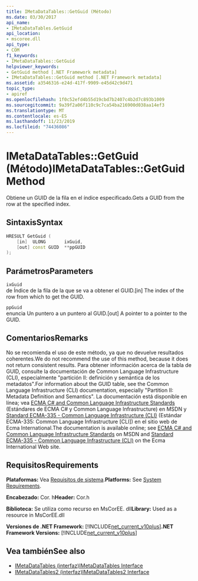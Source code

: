 ```yaml
---
title: IMetaDataTables::GetGuid (Método)
ms.date: 03/30/2017
api_name:
- IMetaDataTables.GetGuid
api_location:
- mscoree.dll
api_type:
- COM
f1_keywords:
- IMetaDataTables::GetGuid
helpviewer_keywords:
- GetGuid method [.NET Framework metadata]
- IMetaDataTables::GetGuid method [.NET Framework metadata]
ms.assetid: a3546316-e24d-417f-9909-e45d42c9d471
topic_type:
- apiref
ms.openlocfilehash: 1f0c52efd4b55d19cbd7b2407c4b2d7c893b1009
ms.sourcegitcommit: 9a39f2a06f110c9c7ca54ba216900d038aa14ef3
ms.translationtype: MT
ms.contentlocale: es-ES
ms.lasthandoff: 11/23/2019
ms.locfileid: "74436086"
---
```

# <a name="imetadatatablesgetguid-method"></a><span data-ttu-id="2e9bc-102">IMetaDataTables::GetGuid (Método)</span><span class="sxs-lookup"><span data-stu-id="2e9bc-102">IMetaDataTables::GetGuid Method</span></span>
<span data-ttu-id="2e9bc-103">Obtiene un GUID de la fila en el índice especificado.</span><span class="sxs-lookup"><span data-stu-id="2e9bc-103">Gets a GUID from the row at the specified index.</span></span>  
  
## <a name="syntax"></a><span data-ttu-id="2e9bc-104">Sintaxis</span><span class="sxs-lookup"><span data-stu-id="2e9bc-104">Syntax</span></span>  
  
```cpp  
HRESULT GetGuid (   
    [in]  ULONG       ixGuid,  
    [out] const GUID  **ppGUID  
);  
```  
  
## <a name="parameters"></a><span data-ttu-id="2e9bc-105">Parámetros</span><span class="sxs-lookup"><span data-stu-id="2e9bc-105">Parameters</span></span>  
 `ixGuid`  
 <span data-ttu-id="2e9bc-106">de Índice de la fila de la que se va a obtener el GUID.</span><span class="sxs-lookup"><span data-stu-id="2e9bc-106">[in] The index of the row from which to get the GUID.</span></span>  
  
 `ppGuid`  
 <span data-ttu-id="2e9bc-107">enuncia Un puntero a un puntero al GUID.</span><span class="sxs-lookup"><span data-stu-id="2e9bc-107">[out] A pointer to a pointer to the GUID.</span></span>  
  
## <a name="remarks"></a><span data-ttu-id="2e9bc-108">Comentarios</span><span class="sxs-lookup"><span data-stu-id="2e9bc-108">Remarks</span></span>  
 <span data-ttu-id="2e9bc-109">No se recomienda el uso de este método, ya que no devuelve resultados coherentes.</span><span class="sxs-lookup"><span data-stu-id="2e9bc-109">We do not recommend the use of this method, because it does not return consistent results.</span></span> <span data-ttu-id="2e9bc-110">Para obtener información acerca de la tabla de GUID, consulte la documentación de Common Language Infrastructure (CLI), especialmente "partición II: definición y semántica de los metadatos".</span><span class="sxs-lookup"><span data-stu-id="2e9bc-110">For information about the GUID table, see the Common Language Infrastructure (CLI) documentation, especially "Partition II: Metadata Definition and Semantics".</span></span> <span data-ttu-id="2e9bc-111">La documentación está disponible en línea; vea [ECMA C# and Common Language Infrastructure Standards](https://go.microsoft.com/fwlink/?LinkID=99212) (Estándares de ECMA C# y Common Language Infrastructure) en MSDN y [Standard ECMA-335 - Common Language Infrastructure (CLI)](https://go.microsoft.com/fwlink/?LinkID=65552) (Estándar ECMA-335: Common Language Infrastructure [CLI]) en el sitio web de Ecma International.</span><span class="sxs-lookup"><span data-stu-id="2e9bc-111">The documentation is available online; see [ECMA C# and Common Language Infrastructure Standards](https://go.microsoft.com/fwlink/?LinkID=99212) on MSDN and [Standard ECMA-335 - Common Language Infrastructure (CLI)](https://go.microsoft.com/fwlink/?LinkID=65552) on the Ecma International Web site.</span></span>  
  
## <a name="requirements"></a><span data-ttu-id="2e9bc-112">Requisitos</span><span class="sxs-lookup"><span data-stu-id="2e9bc-112">Requirements</span></span>  
 <span data-ttu-id="2e9bc-113">**Plataformas:** Vea [Requisitos de sistema](../../../../docs/framework/get-started/system-requirements.md).</span><span class="sxs-lookup"><span data-stu-id="2e9bc-113">**Platforms:** See [System Requirements](../../../../docs/framework/get-started/system-requirements.md).</span></span>  
  
 <span data-ttu-id="2e9bc-114">**Encabezado:** Cor. h</span><span class="sxs-lookup"><span data-stu-id="2e9bc-114">**Header:** Cor.h</span></span>  
  
 <span data-ttu-id="2e9bc-115">**Biblioteca:** Se utiliza como recurso en MsCorEE. dll</span><span class="sxs-lookup"><span data-stu-id="2e9bc-115">**Library:** Used as a resource in MsCorEE.dll</span></span>  
  
 <span data-ttu-id="2e9bc-116">**Versiones de .NET Framework:** [!INCLUDE[net_current_v10plus](../../../../includes/net-current-v10plus-md.md)]</span><span class="sxs-lookup"><span data-stu-id="2e9bc-116">**.NET Framework Versions:** [!INCLUDE[net_current_v10plus](../../../../includes/net-current-v10plus-md.md)]</span></span>  
  
## <a name="see-also"></a><span data-ttu-id="2e9bc-117">Vea también</span><span class="sxs-lookup"><span data-stu-id="2e9bc-117">See also</span></span>

- [<span data-ttu-id="2e9bc-118">IMetaDataTables (interfaz)</span><span class="sxs-lookup"><span data-stu-id="2e9bc-118">IMetaDataTables Interface</span></span>](../../../../docs/framework/unmanaged-api/metadata/imetadatatables-interface.md)
- [<span data-ttu-id="2e9bc-119">IMetaDataTables2 (interfaz)</span><span class="sxs-lookup"><span data-stu-id="2e9bc-119">IMetaDataTables2 Interface</span></span>](../../../../docs/framework/unmanaged-api/metadata/imetadatatables2-interface.md)
